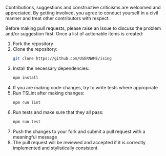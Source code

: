 Contributions, suggestions and constructive criticisms are welcomed and appreciated. By getting involved, you agree to conduct yourself in a civil manner and treat other contributors with respect.

Before making pull requests, please raise an Issue to discuss the problem and/or suggestion first. Once a list of actionable items is created:

1. Fork the repository
2. Clone the repository:
    ```sh
    git clone https://github.com/USERNAME/ising
    ```
3. Install the necessary dependencies:
    ```sh
    npm install
    ```
4. If you are making code changes, try to write tests where appropriate
5. Run TSLint after making changes:
    ```sh
    npm run lint
    ```
6. Run tests and make sure that they all pass:
    ```sh
    npm run test
    ```
7. Push the changes to your fork and submit a pull request with a meaningful message
8. The pull request will be reviewed and accepted if it is correctly implemented and stylistically consistent
